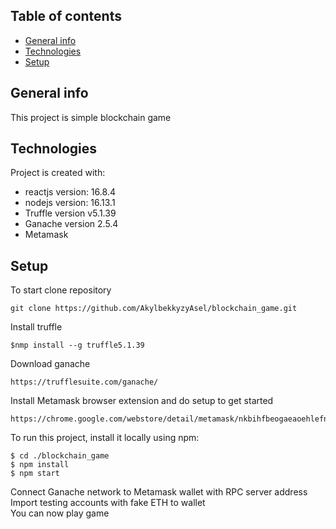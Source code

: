 ## Table of contents
* [General info](#general-info)
* [Technologies](#technologies)
* [Setup](#setup)

## General info
This project is simple blockchain game
	
## Technologies
Project is created with:
* reactjs version: 16.8.4
* nodejs version: 16.13.1
* Truffle version v5.1.39
* Ganache version 2.5.4
* Metamask
	
## Setup
To start clone repository 
```
git clone https://github.com/AkylbekkyzyAsel/blockchain_game.git
```
Install truffle 
```
$nmp install --g truffle5.1.39
```
Download ganache 
```
https://trufflesuite.com/ganache/
```
Install Metamask browser extension and do setup to get started
```
https://chrome.google.com/webstore/detail/metamask/nkbihfbeogaeaoehlefnkodbefgpgknn
```
To run this project, install it locally using npm:
```
$ cd ./blockchain_game
$ npm install
$ npm start
```
Connect Ganache network to Metamask wallet with RPC server address <br />
Import testing accounts with fake ETH to wallet <br />
You can now play game


